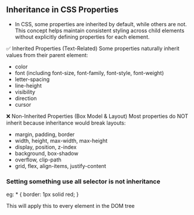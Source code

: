 ## Inheritance in CSS Properties
- In CSS, some properties are inherited by default, while others are not. This concept helps maintain consistent styling across child elements without explicitly defining properties for each element.

✅ Inherited Properties (Text-Related)
Some properties naturally inherit values from their parent element:

- color
- font (including font-size, font-family, font-style, font-weight)
- letter-spacing
- line-height
- visibility
- direction
- cursor


❌ Non-Inherited Properties (Box Model & Layout)
Most properties do NOT inherit because inheritance would break layouts:

- margin, padding, border
- width, height, max-width, max-height
- display, position, z-index
- background, box-shadow
- overflow, clip-path
- grid, flex, align-items, justify-content


### Setting something use all selector is not inheritance

eg: 
    * {
        border: 1px solid red;
    }

This will apply this to every element in the DOM tree